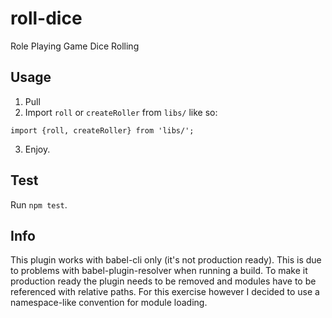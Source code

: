 # roll-dice
Role Playing Game Dice Rolling

## Usage

1. Pull
2. Import `roll` or `createRoller` from `libs/` like so:

```import {roll, createRoller} from 'libs/';```

3. Enjoy.

## Test

Run `npm test`.

## Info

This plugin works with babel-cli only (it's not production ready). This is due to problems with babel-plugin-resolver when running a build. To make it production ready the plugin needs to be removed and modules have to be referenced with relative paths. For this exercise however I decided to use a namespace-like convention for module loading.
